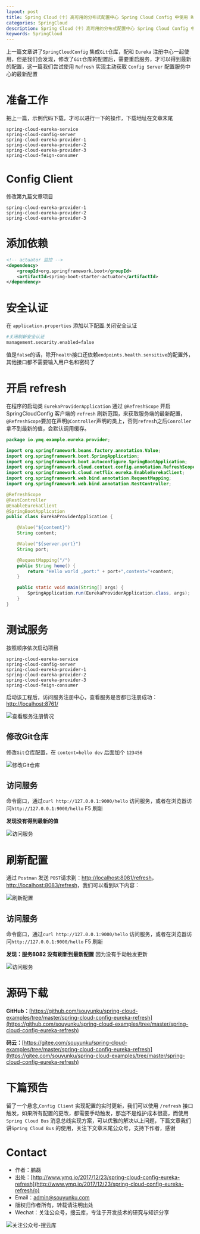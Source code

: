```yaml
---
layout: post
title: Spring Cloud（十）高可用的分布式配置中心 Spring Cloud Config 中使用 Refresh
categories: SpringCloud
description: Spring Cloud（十）高可用的分布式配置中心 Spring Cloud Config 中使用 Refresh
keywords: SpringCloud 
---
```


上一篇文章讲了`SpringCloudConfig` 集成`Git`仓库，配和 `Eureka` 注册中心一起使用，但是我们会发现，修改了`Git`仓库的配置后，需要重启服务，才可以得到最新的配置，这一篇我们尝试使用 `Refresh` 实现主动获取 `Config Server` 配置服务中心的最新配置

# 准备工作

把上一篇，示例代码下载，才可以进行一下的操作，下载地址在文章末尾

`spring-cloud-eureka-service`  
`spring-cloud-config-server`  
`spring-cloud-eureka-provider-1`  
`spring-cloud-eureka-provider-2`  
`spring-cloud-eureka-provider-3`  
`spring-cloud-feign-consumer`  

# Config Client

修改第九篇文章项目

`spring-cloud-eureka-provider-1`  
`spring-cloud-eureka-provider-2`  
`spring-cloud-eureka-provider-3`  
 
# 添加依赖

```xml
<!-- actuator 监控 -->
<dependency>
	<groupId>org.springframework.boot</groupId>
	<artifactId>spring-boot-starter-actuator</artifactId>
</dependency>
```

# 安全认证

在 `application.properties` 添加以下配置.关闭安全认证

```sh
#关闭刷新安全认证
management.security.enabled=false
```

值是`false`的话，除开`health`接口还依赖`endpoints.health.sensitive`的配置外，其他接口都不需要输入用户名和密码了

# 开启 refresh

在程序的启动类 `EurekaProviderApplication` 通过 `@RefreshScope` 开启 SpringCloudConfig 客户端的 `refresh` 刷新范围，来获取服务端的最新配置，`@RefreshScope`要加在声明`@Controller`声明的类上，否则`refres`h之后`Conroller`拿不到最新的值，会默认调用缓存。

```java
package io.ymq.example.eureka.provider;

import org.springframework.beans.factory.annotation.Value;
import org.springframework.boot.SpringApplication;
import org.springframework.boot.autoconfigure.SpringBootApplication;
import org.springframework.cloud.context.config.annotation.RefreshScope;
import org.springframework.cloud.netflix.eureka.EnableEurekaClient;
import org.springframework.web.bind.annotation.RequestMapping;
import org.springframework.web.bind.annotation.RestController;

@RefreshScope
@RestController
@EnableEurekaClient
@SpringBootApplication
public class EurekaProviderApplication {

    @Value("${content}")
    String content;

    @Value("${server.port}")
    String port;

    @RequestMapping("/")
    public String home() {
        return "Hello world ,port:" + port+",content="+content;
    }

    public static void main(String[] args) {
        SpringApplication.run(EurekaProviderApplication.class, args);
    }
}
```
 
# 测试服务

按照顺序依次启动项目

`spring-cloud-eureka-service`  
`spring-cloud-config-server`  
`spring-cloud-eureka-provider-1`  
`spring-cloud-eureka-provider-2`  
`spring-cloud-eureka-provider-3`  
`spring-cloud-feign-consumer`  

 启动该工程后，访问服务注册中心，查看服务是否都已注册成功：[http://localhost:8761/](http://localhost:8761/) 
 
![查看服务注册情况][11]



## 修改Git仓库

修改`Git`仓库配置，在 `content=hello dev` 后面加个 `123456`
  
![修改Git仓库][22]

## 访问服务

命令窗口，通过`curl http://127.0.0.1:9000/hello` 访问服务，或者在浏览器访问`http://127.0.0.1:9000/hello` F5 刷新

**发现没有得到最新的值**

![访问服务][33]

# 刷新配置

通过 `Postman` 发送 `POST`请求到：[http://localhost:8081/refresh](http://localhost:8081/refresh)，[http://localhost:8083/refresh](http://localhost:8083/refresh)，我们可以看到以下内容：

![刷新配置][44]

## 访问服务

命令窗口，通过`curl http://127.0.0.1:9000/hello` 访问服务，或者在浏览器访问`http://127.0.0.1:9000/hello` F5 刷新

**发现：服务8082 没有刷新到最新配置** 因为没有手动触发更新

![访问服务][55]

# 源码下载

**GitHub：**[https://github.com/souyunku/spring-cloud-examples/tree/master/spring-cloud-config-eureka-refresh](https://github.com/souyunku/spring-cloud-examples/tree/master/spring-cloud-config-eureka-refresh)

**码云：**[https://gitee.com/souyunku/spring-cloud-examples/tree/master/spring-cloud-config-eureka-refresh](https://gitee.com/souyunku/spring-cloud-examples/tree/master/spring-cloud-config-eureka-refresh)

[11]: http://www.ymq.io/images/2017/SpringCloud/config-refresh/11.png
[22]: http://www.ymq.io/images/2017/SpringCloud/config-refresh/22.png
[33]: http://www.ymq.io/images/2017/SpringCloud/config-refresh/33.png
[44]: http://www.ymq.io/images/2017/SpringCloud/config-refresh/44.png
[55]: http://www.ymq.io/images/2017/SpringCloud/config-refresh/55.png

# 下篇预告

留了一个悬念,`Config Client` 实现配置的实时更新，我们可以使用 `/refresh` 接口触发，如果所有配置的更改，都需要手动触发，那岂不是维护成本很高，而使用	`Spring Cloud Bus` 消息总线实现方案，可以优雅的解决以上问题，下篇文章我们讲`Spring Cloud Bus` 的使用，关注下文章末尾公众号，支持下作者，感谢

# Contact

 - 作者：鹏磊  
 - 出处：[http://www.ymq.io/2017/12/23/spring-cloud-config-eureka-refresh](http://www.ymq.io/2017/12/23/spring-cloud-config-eureka-refresh/o)  
 - Email：[admin@souyunku.com](admin@souyunku.com)  
 - 版权归作者所有，转载请注明出处
 - Wechat：关注公众号，搜云库，专注于开发技术的研究与知识分享
 
![关注公众号-搜云库](http://www.ymq.io/images/souyunku.png "搜云库")

